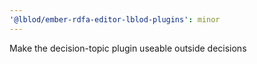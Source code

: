 ```yaml
---
'@lblod/ember-rdfa-editor-lblod-plugins': minor
---
```


Make the decision-topic plugin useable outside decisions
